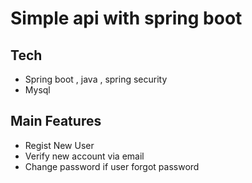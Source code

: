 # Simple api with spring boot

## Tech 
- Spring boot , java , spring security
- Mysql

## Main Features
- Regist New User
- Verify new account via email
- Change password if user forgot password

